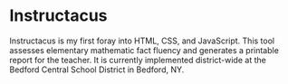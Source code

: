 # Instructacus
Instructacus is my first foray into HTML, CSS, and JavaScript. 
This tool assesses elementary mathematic fact fluency and generates a printable report for the teacher. 
It is currently implemented district-wide at the Bedford Central School District in Bedford, NY.
